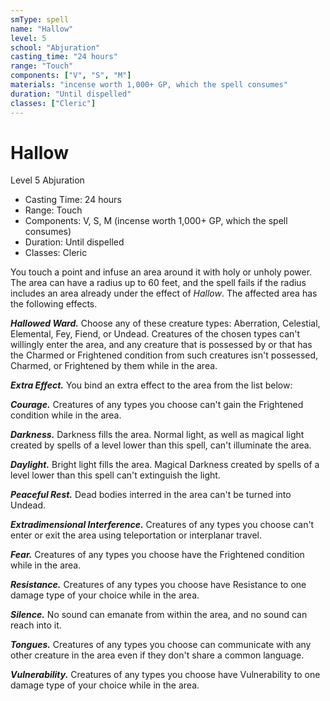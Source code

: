 ```yaml
---
smType: spell
name: "Hallow"
level: 5
school: "Abjuration"
casting_time: "24 hours"
range: "Touch"
components: ["V", "S", "M"]
materials: "incense worth 1,000+ GP, which the spell consumes"
duration: "Until dispelled"
classes: ["Cleric"]
---
```


# Hallow
Level 5 Abjuration

- Casting Time: 24 hours
- Range: Touch
- Components: V, S, M (incense worth 1,000+ GP, which the spell consumes)
- Duration: Until dispelled
- Classes: Cleric

You touch a point and infuse an area around it with holy or unholy power. The area can have a radius up to 60 feet, and the spell fails if the radius includes an area already under the effect of *Hallow*. The affected area has the following effects.

**_Hallowed Ward._** Choose any of these creature types: Aberration, Celestial, Elemental, Fey, Fiend, or Undead. Creatures of the chosen types can't willingly enter the area, and any creature that is possessed by or that has the Charmed or Frightened condition from such creatures isn't possessed, Charmed, or Frightened by them while in the area.

**_Extra Effect._** You bind an extra effect to the area from the list below:

**_Courage._** Creatures of any types you choose can't gain the Frightened condition while in the area.

**_Darkness._** Darkness fills the area. Normal light, as well as magical light created by spells of a level lower than this spell, can't illuminate the area.

**_Daylight._** Bright light fills the area. Magical Darkness created by spells of a level lower than this spell can't extinguish the light.

**_Peaceful Rest._** Dead bodies interred in the area can't be turned into Undead.

**_Extradimensional Interference._** Creatures of any types you choose can't enter or exit the area using teleportation or interplanar travel.

**_Fear._** Creatures of any types you choose have the Frightened condition while in the area.

**_Resistance._** Creatures of any types you choose have Resistance to one damage type of your choice while in the area.

**_Silence._** No sound can emanate from within the area, and no sound can reach into it.

**_Tongues._** Creatures of any types you choose can communicate with any other creature in the area even if they don't share a common language.

**_Vulnerability._** Creatures of any types you choose have Vulnerability to one damage type of your choice while in the area.
